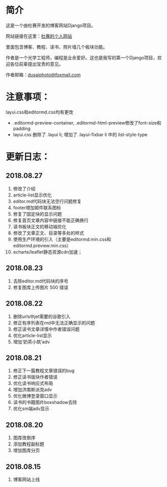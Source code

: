 # 简介
这是一个由杜赛开发的博客网站Django项目。

网站链接在这里：[杜赛的个人网站](http://www.dusaiphoto.com)

里面包含博客、教程、读书、照片墙几个板块功能。

作者是一个光学工程师，编程是业余爱好。这也是我写的第一个Django项目，欢迎各位前辈提出宝贵的意见。

作者邮箱：dusaiphoto@foxmail.com

# 注意事项：
layui.css和editormd.css均有更改
- .editormd-preview-container, .editormd-html-preview修改了font-size和padding
- layui.css 删除了 .layui li; 增加了 .layui-fixbar li 中的 list-style-type

# 更新日志：
## 2018.08.27
1. 修改了介绍
2. article-list显示优化
3. editor.md代码块无法空行问题修复
4. footer增加邮件联系图标
5. 修复了固定块的显示问题
6. 修复首页文章内容中链接不能正确换行
7. 读书板块正文的移动端优化
8. 修改了文章正文、目录等多处的样式
9. 使用生产环境的引入（主要是editormd.min.css和editormd.preview.min.css）
10. echarts/leaflet静态资源cdn加速；

## 2018.08.23
1. 去除editor.md代码块的序号
2. 修复图库上传图片 500 错误


## 2018.08.22
1. 删除urls中jet需要的谷歌引入
2. 修正有序列表在md中无法正确显示的问题
3. 修正读书文章详情中作者错误问题
4. 优化article-list显示
5. 增加‘奶茶小筑’adv


## 2018.08.21
1. 修正下一篇教程文章错误的bug
2. 修正读书版块作者错误
3. 优化读书响应式布局
4. 增加济南斯派克adv
5. 优化微博登录窗口显示
6. 读书的书籍图片boxshadow去除
7. 优化sm端adv显示

## 2018.08.20
1. 图库改倒序
2. 添加教程副标题
3. 增加图库分页

## 2018.08.15
1. 博客网站上线
